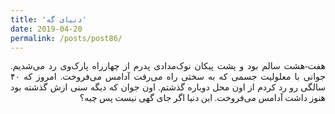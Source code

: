 ```yaml
---
title: 'دنیای گه'
date: 2019-04-20
permalink: /posts/post86/
---
```

<div align="justify" dir="rtl" style="font-family:vazir;">

هفت-هشت سالم بود و پشت پیکان نوک‌مدادی پدرم از چهارراه پارک‌وی رد می‌شدیم. جوانی با معلولیت جسمی که به سختی راه می‌رفت آدامس می‌فروخت. امروز که ۴۰ سالگی رو رد کردم از اون محل دوباره گذشتم. اون جوان که دیگه سنی ازش گذشته بود هنوز داشت آدامس می‌فروخت. این دنیا اگر جای گهی نیست پس چیه؟

</div>
